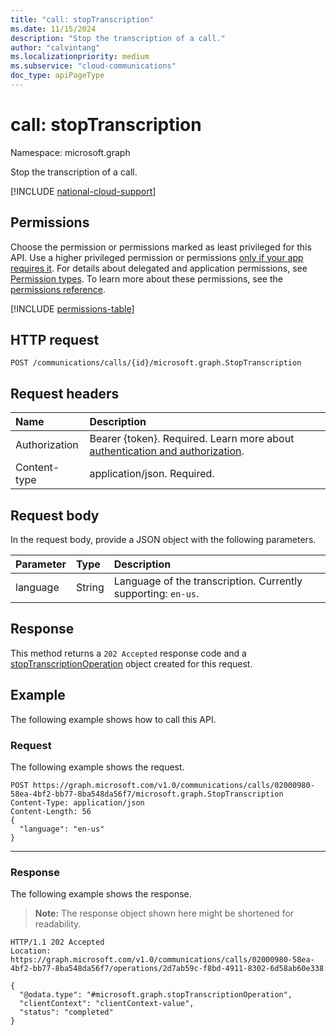 ```yaml
---
title: "call: stopTranscription"
ms.date: 11/15/2024
description: "Stop the transcription of a call."
author: "calvintang"
ms.localizationpriority: medium
ms.subservice: "cloud-communications"
doc_type: apiPageType
---
```


# call: stopTranscription

Namespace: microsoft.graph

Stop the transcription of a call.

[!INCLUDE [national-cloud-support](../../includes/global-us.md)]

## Permissions
Choose the permission or permissions marked as least privileged for this API. Use a higher privileged permission or permissions [only if your app requires it](/graph/permissions-overview#best-practices-for-using-microsoft-graph-permissions). For details about delegated and application permissions, see [Permission types](/graph/permissions-overview#permission-types). To learn more about these permissions, see the [permissions reference](/graph/permissions-reference).

<!-- { "blockType": "permissions", "name": "call_stoptranscription" } -->
[!INCLUDE [permissions-table](../includes/permissions/call-stoptranscription-permissions.md)]

## HTTP request

<!-- { "blockType": "ignored" } -->
```http
POST /communications/calls/{id}/microsoft.graph.StopTranscription
```

## Request headers
| Name          | Description               |
|:--------------|:--------------------------|
|Authorization|Bearer {token}. Required. Learn more about [authentication and authorization](/graph/auth/auth-concepts).|
| Content-type | application/json. Required. |

## Request body
In the request body, provide a JSON object with the following parameters.

| Parameter       | Type    | Description                                                                           |
|:----------------|:--------|:--------------------------------------------------------------------------------------|
| language        | String  | Language of the transcription. Currently supporting: `en-us`.                         |

## Response
This method returns a `202 Accepted` response code and a [stopTranscriptionOperation](../resources/stoptranscriptionoperation.md) object created for this request.

## Example
The following example shows how to call this API.

### Request
The following example shows the request.

<!-- {
  "blockType": "request",
  "name": "call-stopTranscription"
}-->
```http
POST https://graph.microsoft.com/v1.0/communications/calls/02000980-58ea-4bf2-bb77-8ba548da56f7/microsoft.graph.StopTranscription
Content-Type: application/json
Content-Length: 56
{
  "language": "en-us"
}
```

---

### Response
The following example shows the response.

> **Note:** The response object shown here might be shortened for readability.

<!-- {
  "blockType": "response",
  "name": "call-stopTranscription",
  "truncated": true,
  "@odata.type": "microsoft.graph.stopTranscriptionOperation"
} -->
```http
HTTP/1.1 202 Accepted
Location: https://graph.microsoft.com/v1.0/communications/calls/02000980-58ea-4bf2-bb77-8ba548da56f7/operations/2d7ab59c-f8bd-4911-8302-6d58ab60e338

{
  "@odata.type": "#microsoft.graph.stopTranscriptionOperation",
  "clientContext": "clientContext-value",
  "status": "completed"
}
```

<!-- uuid: 8fcb5dbc-d5aa-4681-8e31-b001d5168d79
2024-11-12 14:57:30 UTC -->
<!--
{
  "type": "#page.annotation",
  "description": "call: stopTranscription",
  "keywords": "",
  "section": "documentation",
  "tocPath": "",
  "suppressions": [
  ]
}
-->

